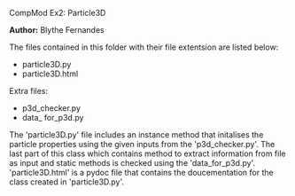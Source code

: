 CompMod Ex2: Particle3D

**Author:** Blythe Fernandes

The files contained in this folder with their file extentsion are listed below:
-  particle3D.py
-  particle3D.html

Extra files:
-  p3d_checker.py
-  data_ for_p3d.py

The 'particle3D.py' file includes an instance method that initalises the particle properties using the given inputs from the 'p3d_checker.py'. The last part of this class which contains method to extract information from file as input and static methods is checked using the 'data_for_p3d.py'.
'particle3D.html' is a pydoc file that contains the doucementation for the class created in 'particle3D.py'.